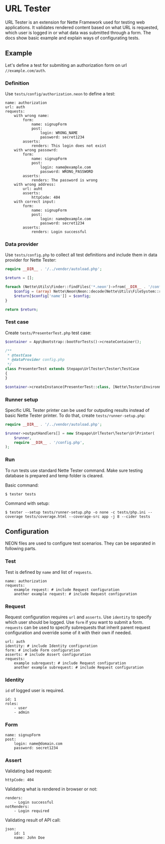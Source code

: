 # URL Tester

URL Tester is an extension for Nette Framework used for testing web applications. It validates rendered content based on what URL is requested, which user is logged in or what data was submitted through a form. The docs show basic example and explain ways of configurating tests.

## Example

Let's define a test for submiting an authorization form on url `//example.com/auth`.

### Definition

Use `tests/config/authorization.neon` to define a test:

```neon
name: authorization
url: auth
requests:
    with wrong name:
        form:
            name: signupForm
            post:
                login: WRONG_NAME
                password: secret1234
        asserts:
            renders: This login does not exist
    with wrong passowrd:  
        form:
            name: signupForm
            post:
                login: name@example.com
                password: WRONG_PASSWORD
        asserts:
            renders: The password is wrong
    with wrong address:
        url: auht
        asserts:
            httpCode: 404
    with correct input:
        form:
            name: signupForm
            post:
                login: name@example.com
                password: secret1234
        asserts:
            renders: Login successful
```

### Data provider

Use `tests/config.php` to collect all test definitions and include them in data provider for Nette Tester:

```php
require __DIR__ . '/../vendor/autoload.php';

$return = [];

foreach (Nette\Utils\Finder::findFiles('*.neon')->from(__DIR__ . '/config') as $file) {
    $config = (array) Nette\Neon\Neon::decode(Nette\Utils\FileSystem::read($file));
    $return[$config['name']] = $config;
}

return $return;

```

### Test case

Create `tests/PresenterTest.php` test case:

```php
$container = App\Bootstrap::bootForTests()->createContainer();

/**
 * @testCase
 * @dataProvider config.php
 */
class PresenterTest extends Stepapo\UrlTester\Tester\TestCase
{
}

$container->createInstance(PresenterTest::class, [Nette\Tester\Environment::loadData()])->run();
```

### Runner setup

Specific URL Tester printer can be used for outputing results instead of basic Nette Tester printer. To do that, create `tests/runner-setup.php`:

```php
require __DIR__ . '/../vendor/autoload.php';

$runner->outputHandlers[] = new Stepapo\UrlTester\Tester\UrlPrinter(
    $runner,
    require __DIR__ . '/config.php',
);
```

### Run

To run tests use standard Nette Tester command. Make sure testing database is prepared and temp folder is cleared.

Basic command:

    $ tester tests

Command with setup:

    $ tester --setup tests/runner-setup.php -o none -c tests/php.ini --coverage tests/coverage.html --coverage-src app -j 8 --cider tests

## Configuration

NEON files are used to configure test scenarios. They can be separated in following parts.

### Test

Test is defined by `name` and list of `requests`.

```neon
name: authorization
requests:
    example request: # include Request configuration    
    another example request: # include Request configuration
```

### Request

Request configuration requires `url` and `asserts`. Use `identity` to specify which user should be logged. Use `form` if you want to submit a form. `requests` can be used to specify subrequests that inherit parent request configuration and override some of it with their own if needed.

```neon
url: auth
identity: # include Identity configuration
form: # include Form configuration
asserts: # include Assert configuration
requests:
    example subrequest: # include Request configuration    
    another example subrequest: # include Request configuration
```

### Identity

`id` of logged user is required.

```neon
id: 1
roles:
    - user
    - admin
```

### Form

```neon
name: signupForm
post:
    login: name@domain.com
    password: secret1234
```

### Assert

Validating bad request:

```neon
httpCode: 404
```

Validating what is rendered in browser or not:

```neon
renders:
    - Login successful
notRenders:
    - Login required
```

Validating result of API call:

```neon
json:
    id: 1
    name: John Doe
```
